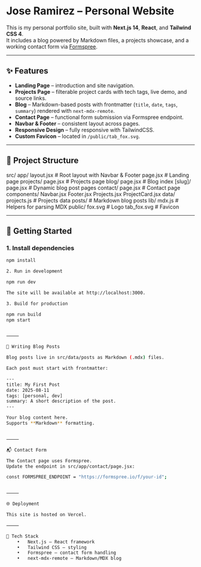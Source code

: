 # Jose Ramirez – Personal Website

This is my personal portfolio site, built with **Next.js 14**, **React**, and **Tailwind CSS 4**.  
It includes a blog powered by Markdown files, a projects showcase, and a working contact form via [Formspree](https://formspree.io).

---

## ✨ Features

- **Landing Page** – introduction and site navigation.
- **Projects Page** – filterable project cards with tech tags, live demo, and source links.
- **Blog** – Markdown-based posts with frontmatter (`title`, `date`, `tags`, `summary`) rendered with `next-mdx-remote`.
- **Contact Page** – functional form submission via Formspree endpoint.
- **Navbar & Footer** – consistent layout across pages.
- **Responsive Design** – fully responsive with TailwindCSS.
- **Custom Favicon** – located in `/public/tab_fox.svg`.

---

## 📂 Project Structure

src/
app/
layout.jsx # Root layout with Navbar & Footer
page.jsx # Landing page
projects/
page.jsx # Projects page
blog/
page.jsx # Blog index
[slug]/
page.jsx # Dynamic blog post pages
contact/
page.jsx # Contact page
components/
Navbar.jsx
Footer.jsx
Projects.jsx
ProjectCard.jsx
data/
projects.js # Projects data
posts/ # Markdown blog posts
lib/
mdx.js # Helpers for parsing MDX
public/
fox.svg # Logo
tab_fox.svg # Favicon

---

## 🚀 Getting Started

### 1. Install dependencies

```bash
npm install

2. Run in development

npm run dev

The site will be available at http://localhost:3000.

3. Build for production

npm run build
npm start


⸻

📝 Writing Blog Posts

Blog posts live in src/data/posts as Markdown (.mdx) files.

Each post must start with frontmatter:

---
title: My First Post
date: 2025-08-11
tags: [personal, dev]
summary: A short description of the post.
---

Your blog content here.
Supports **Markdown** formatting.


⸻

📬 Contact Form

The Contact page uses Formspree.
Update the endpoint in src/app/contact/page.jsx:

const FORMSPREE_ENDPOINT = "https://formspree.io/f/your-id";


⸻

🌐 Deployment

This site is hosted on Vercel.

⸻

🔧 Tech Stack
	•	Next.js – React framework
	•	Tailwind CSS – styling
	•	Formspree – contact form handling
	•	next-mdx-remote – Markdown/MDX blog
```

